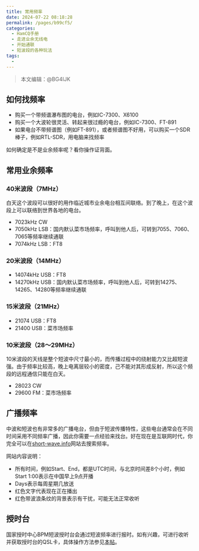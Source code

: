 ```yaml
---
title: 常用频率
date: 2024-07-22 08:18:28
permalink: /pages/b99cf5/
categories:
  - HamCQ手册
  - 走进业余无线电
  - 开始通联
  - 短波段的各种玩法
tags:
  - 
---
```


> 本文编辑：@BG4IJK

## 如何找频率

* 购买一个带频谱瀑布图的电台，例如IC-7300、X6100
* 购买一个大波轮很灵活、转起来很过瘾的电台，例如IC-7300、FT-891
* 如果电台不带频谱图（例如FT-891），或者频谱图不好用，可以购买一个SDR棒子，例如RTL-SDR，用电脑来找频率

如何确定是不是业余频率呢？看你操作证背面。

## 常用业余频率

### 40米波段（7MHz）

白天这个波段可以很好的用作临近城市业余电台相互间联络。到了晚上，在这个波段上可以联络到世界各地的电台。

* 7023kHz CW
* 7050kHz LSB：国内默认菜市场频率，呼叫到他人后，可转到7055、7060、7065等频率继续通联
* 7074kHz LSB：FT8

### 20米波段（14MHz）

* 14074kHz USB：FT8
* 14270kHz USB：国内默认菜市场频率，呼叫到他人后，可转到14275、14265、14280等频率继续通联

### 15米波段（21MHz）

* 21074 USB：FT8
* 21400 USB：菜市场频率

### 10米波段（28～29MHz）

10米波段的天线是整个短波中尺寸最小的，而传播过程中的绕射能力又比超短波强。由于频率比较高，晚上电离层较小的密度，己不能对其形成反射，所以这个频段的远程通信只能在白天。

* 28023 CW
* 29600 FM：菜市场频率

## 广播频率

中波和短波也有非常多的广播电台，但由于短波传播特性，这些电台通常会在不同时间采用不同频率广播，因此你需要一点经验来找台。好在现在是互联网时代，你完全可以在[short-wave.info](https://short-wave.info/)网站去搜索频率。

网站内容说明：

* 所有时间，例如Start、End，都是UTC时间，与北京时间差8个小时，例如Start 1:00表示在中国早上9点开播
* Days表示每周星期几放送
* 红色文字代表现在正在播出
* 红色带波浪条纹的背景表示有干扰，可能无法正常收听

## 授时台

国家授时中心BPM短波授时台会通过短波频率进行报时。如有兴趣，可进行收听并获取授时台的QSL卡，具体操作方法参见[本帖](https://forum.hamcq.cn/d/3834)。
